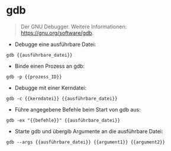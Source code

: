 # gdb

> Der GNU Debugger.
> Weitere Informationen: <https://gnu.org/software/gdb>.

- Debugge eine ausführbare Datei:

`gdb {{ausführbare_datei}}`

- Binde einen Prozess an gdb:

`gdb -p {{prozess_ID}}`

- Debugge mit einer Kerndatei:

`gdb -c {{kerndatei}} {{ausführbare_datei}}`

- Führe angegebene Befehle beim Start von gdb aus:

`gdb -ex "{{befehle}}" {{ausführbare_datei}}`

- Starte gdb und übergib Argumente an die ausführbare Datei:

`gdb --args {{ausführbare_datei}} {{argument1}} {{argument2}}`
